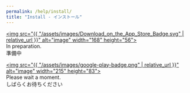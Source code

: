 ```yaml
---
permalink: /help/install/
title: "Install - インストール"
---
```


[<img src="{{ "/assets/images/Download_on_the_App_Store_Badge.svg" | relative_url }}" alt="image" width="168" height="56">]()  
In preparation.  
準備中

[<img src="{{ "/assets/images/google-play-badge.png" | relative_url }}" alt="image" width="215" height="83">]()  
Please wait a moment.  
しばらくお待ちください